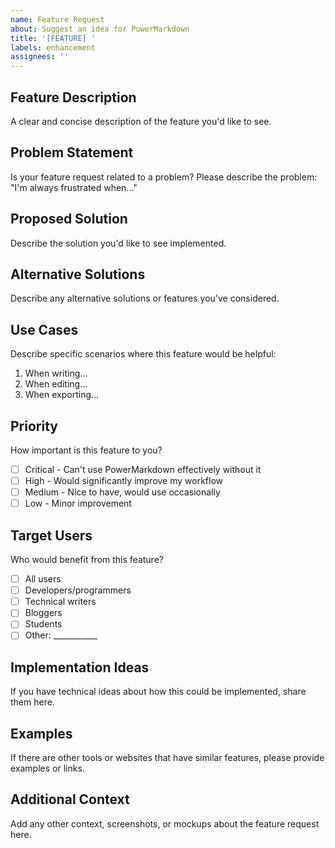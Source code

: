 ```yaml
---
name: Feature Request
about: Suggest an idea for PowerMarkdown
title: '[FEATURE] '
labels: enhancement
assignees: ''
---
```


## Feature Description
A clear and concise description of the feature you'd like to see.

## Problem Statement
Is your feature request related to a problem? Please describe the problem:
"I'm always frustrated when..."

## Proposed Solution
Describe the solution you'd like to see implemented.

## Alternative Solutions
Describe any alternative solutions or features you've considered.

## Use Cases
Describe specific scenarios where this feature would be helpful:
1. When writing...
2. When editing...
3. When exporting...

## Priority
How important is this feature to you?
- [ ] Critical - Can't use PowerMarkdown effectively without it
- [ ] High - Would significantly improve my workflow
- [ ] Medium - Nice to have, would use occasionally
- [ ] Low - Minor improvement

## Target Users
Who would benefit from this feature?
- [ ] All users
- [ ] Developers/programmers
- [ ] Technical writers
- [ ] Bloggers
- [ ] Students
- [ ] Other: ___________

## Implementation Ideas
If you have technical ideas about how this could be implemented, share them here.

## Examples
If there are other tools or websites that have similar features, please provide examples or links.

## Additional Context
Add any other context, screenshots, or mockups about the feature request here.